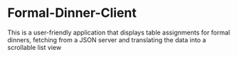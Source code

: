 # Formal-Dinner-Client

This is a user-friendly application that displays table assignments for formal dinners, fetching from a JSON server and translating the data into a scrollable list view
